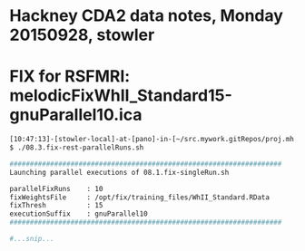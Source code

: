 # Hackney CDA2 data notes, Monday 20150928, stowler

# FIX for RSFMRI: melodicFixWhII_Standard15-gnuParallel10.ica

```bash
[10:47:13]-[stowler-local]-at-[pano]-in-[~/src.mywork.gitRepos/proj.mh.cda2] on master
$ ./08.3.fix-rest-parallelRuns.sh

###################################################################
Launching parallel executions of 08.1.fix-singleRun.sh

parallelFixRuns    : 10
fixWeightsFile     : /opt/fix/training_files/WhII_Standard.RData
fixThresh          : 15
executionSuffix    : gnuParallel10
###################################################################

#...snip...

```
